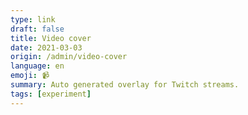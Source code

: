 ```yaml
---
type: link
draft: false
title: Video cover
date: 2021-03-03
origin: /admin/video-cover
language: en
emoji: 📹
summary: Auto generated overlay for Twitch streams.
tags: [experiment]
---
```

